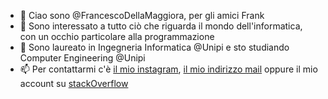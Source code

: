 - 👋 Ciao sono @FrancescoDellaMaggiora, per gli amici Frank
- 👀 Sono interessato a tutto ciò che riguarda il mondo dell'informatica, con un occhio particolare alla programmazione
- 🌱 Sono laureato in Ingegneria Informatica @Unipi e sto studiando Computer Engineering @Unipi
- 📫 Per contattarmi c'è [il mio instagram](https://www.instagram.com/frank.della/), [il mio indirizzo mail](mailto:francescodm200218@gmail.com) oppure il mio account su [stackOverflow](https://stackoverflow.com/users/11943597/francesco-della-maggiora)

<!---
FrancescoDellaMaggiora/FrancescoDellaMaggiora is a ✨ special ✨ repository because its `README.md` (this file) appears on your GitHub profile.
You can click the Preview link to take a look at your changes.
--->
